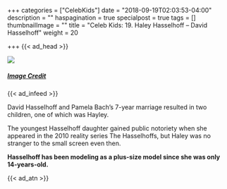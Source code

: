 +++
categories = ["CelebKids"]
date = "2018-09-19T02:03:53-04:00"
description = ""
haspagination = true
specialpost = true
tags = []
thumbnailImage = ""
title = "Celeb Kids: 19. Haley Hasselhoff – David Hasselhoff"
weight = 20

+++
{{< ad_head >}}

![](/uploads/22.jpg)

##### [_Image Credit_](http://americanupbeat.com/kids-of-famous-parents-where-are-they-now/25/)

{{< ad_infeed >}}

David Hasselhoff and Pamela Bach’s 7-year marriage resulted in two children, one of which was Hayley.

The youngest Hasselhoff daughter gained public notoriety when she appeared in the 2010 reality series The Hasselhoffs, but Haley was no stranger to the small screen even then.

**Hasselhoff has been modeling as a plus-size model since she was only 14-years-old.**

{{< ad_atn >}}
